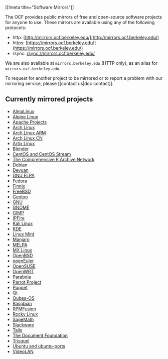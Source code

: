 [[!meta title="Software Mirrors"]]

The OCF provides public mirrors of free and open-source software projects for
anyone to use. These mirrors are available using any of the following protocols:

- http: [http://mirrors.ocf.berkeley.edu/](http://mirrors.ocf.berkeley.edu/)
- https: [https://mirrors.ocf.berkeley.edu/](https://mirrors.ocf.berkeley.edu/)
- rsync: [rsync://mirrors.ocf.berkeley.edu/](rsync://mirrors.ocf.berkeley.edu/)

We are also available at `mirrors.berkeley.edu` (HTTP only), as an alias for
`mirrors.ocf.berkeley.edu`.

To request for another project to be mirrored or to report a problem with our
mirroring service, please [[contact us|doc contact]].

## Currently mirrored projects

- [AlmaLinux](https://almalinux.org/)
- [Alpine Linux](https://www.alpinelinux.org/)
- [Apache Projects](https://www.apache.org/)
- [Arch Linux](https://www.archlinux.org/)
- [Arch Linux ARM](http://www.archlinuxarm.org/)
- [Arch Linux CN](https://www.archlinuxcn.org/archlinux-cn-repo-and-mirror/)
- [Artix Linux](https://www.artixlinux.org/)
- [Blender](https://www.blender.org)
- [CentOS and CentOS Stream](https://www.centos.org/)
- [The Comprehensive R Archive Network](https://cran.r-project.org/)
- [Debian](https://www.debian.org/)
- [Devuan](https://www.devuan.org/)
- [GNU ELPA](https://elpa.gnu.org/)
- [Fedora](https://getfedora.org/)
- [Finnix](https://www.finnix.org/)
- [FreeBSD](https://www.freebsd.org/)
- [Gentoo](https://www.gentoo.org/)
- [GNU](https://www.gnu.org/)
- [GNOME](https://www.gnome.org/)
- [GIMP](https://www.gimp.org/)
- [IPFire](https://ipfire.org)
- [Kali Linux](https://www.kali.org/)
- [KDE](https://www.kde.org/)
- [Linux Mint](https://linuxmint.com/)
- [Manjaro](https://manjaro.org/)
- [MELPA](https://melpa.org/)
- [MX Linux](https://mxlinux.org/)
- [OpenBSD](https://www.openbsd.org/)
- [openEuler](https://openeuler.org/)
- [OpenSUSE](https://www.opensuse.org/)
- [OpenWRT](https://openwrt.org/)
- [Parabola](https://www.parabola.nu/)
- [Parrot Project](https://www.parrotsec.org/)
- [Puppet](https://puppet.com/)
- [Qt](https://www.qt.io/)
- [Qubes-OS](https://www.qubes-os.org/)
- [Raspbian](https://www.raspbian.org/)
- [RPMFusion](https://rpmfusion.org/)
- [Rocky Linux](https://www.rockylinux.org/)
- [SageMath](https://www.sagemath.org/)
- [Slackware](http://www.slackware.com/)
- [Tails](https://tails.boum.org/)
- [The Document Foundation](https://www.documentfoundation.org/)
- [Trisquel](https://trisquel.info/)
- [Ubuntu and ubuntu-ports](https://www.ubuntu.com/)
- [VideoLAN](https://www.videolan.org/)
